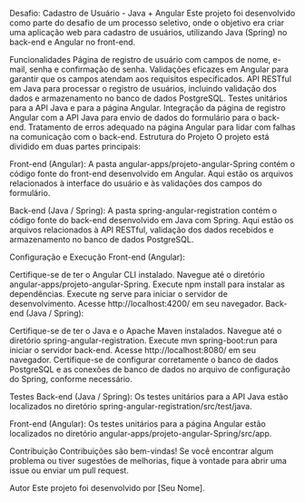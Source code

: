 Desafio: Cadastro de Usuário - Java + Angular
Este projeto foi desenvolvido como parte do desafio de um processo seletivo, onde o objetivo era criar uma aplicação web para cadastro de usuários, utilizando Java (Spring) no back-end e Angular no front-end.

Funcionalidades
Página de registro de usuário com campos de nome, e-mail, senha e confirmação de senha.
Validações eficazes em Angular para garantir que os campos atendam aos requisitos especificados.
API RESTful em Java para processar o registro de usuários, incluindo validação dos dados e armazenamento no banco de dados PostgreSQL.
Testes unitários para a API Java e para a página Angular.
Integração da página de registro Angular com a API Java para envio de dados do formulário para o back-end.
Tratamento de erros adequado na página Angular para lidar com falhas na comunicação com o back-end.
Estrutura do Projeto
O projeto está dividido em duas partes principais:

Front-end (Angular): A pasta angular-apps/projeto-angular-Spring contém o código fonte do front-end desenvolvido em Angular. Aqui estão os arquivos relacionados à interface do usuário e às validações dos campos do formulário.

Back-end (Java / Spring): A pasta spring-angular-registration contém o código fonte do back-end desenvolvido em Java com Spring. Aqui estão os arquivos relacionados à API RESTful, validação dos dados recebidos e armazenamento no banco de dados PostgreSQL.

Configuração e Execução
Front-end (Angular):

Certifique-se de ter o Angular CLI instalado.
Navegue até o diretório angular-apps/projeto-angular-Spring.
Execute npm install para instalar as dependências.
Execute ng serve para iniciar o servidor de desenvolvimento. Acesse http://localhost:4200/ em seu navegador.
Back-end (Java / Spring):

Certifique-se de ter o Java e o Apache Maven instalados.
Navegue até o diretório spring-angular-registration.
Execute mvn spring-boot:run para iniciar o servidor back-end. Acesse http://localhost:8080/ em seu navegador.
Certifique-se de configurar corretamente o banco de dados PostgreSQL e as conexões de banco de dados no arquivo de configuração do Spring, conforme necessário.

Testes
Back-end (Java / Spring): Os testes unitários para a API Java estão localizados no diretório spring-angular-registration/src/test/java.

Front-end (Angular): Os testes unitários para a página Angular estão localizados no diretório angular-apps/projeto-angular-Spring/src/app.

Contribuição
Contribuições são bem-vindas! Se você encontrar algum problema ou tiver sugestões de melhorias, fique à vontade para abrir uma issue ou enviar um pull request.

Autor
Este projeto foi desenvolvido por [Seu Nome].
